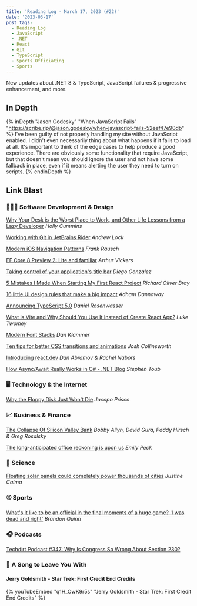 ```yaml
---
title: 'Reading Log - March 17, 2023 (#22)'
date: '2023-03-17'
post_tags:
  - Reading Log
  - JavaScript
  - .NET
  - React
  - Git
  - TypeScript
  - Sports Officiating
  - Sports
---
```


New updates about .NET 8 & TypeScript, JavaScript failures & progressive enhancement, and more.
<!-- excerpt -->

## In Depth

{% inDepth "Jason Godesky" "When JavaScript Fails" "https://scribe.rip/@jason.godesky/when-javascript-fails-52eef47e90db" %}
    I've been guilty of not properly handling my site without JavaScript enabled. I didn't even necessarily thing about what happens if it fails to load at all. It's important to think of the edge cases to help produce a good experience. There are obviously some functionality that require JavaScript, but that doesn't mean you should ignore the user and not have some fallback in place, even if it means alerting the user they need to turn on scripts.
{% endinDepth %}

## Link Blast

### 👨🏼‍💻 Software Development & Design

[Why Your Desk is the Worst Place to Work, and Other Life Lessons from a Lazy Developer](https://blog.container-solutions.com/why-your-desk-is-the-worst-place-to-work-and-other-life-lessons-from-a-lazy-developer) *Holly Cummins*

[Working with Git in JetBrains Rider](https://andrewlock.net/working-with-git-in-jetbrains-rider/) *Andrew Lock*

[Modern iOS Navigation Patterns](https://frankrausch.com/ios-navigation) *Frank Rausch*

[EF Core 8 Preview 2: Lite and familiar](https://devblogs.microsoft.com/dotnet/announcing-ef8-preview-2/) *Arthur Vickers*

[Taking control of your application's title bar](https://blogs.windows.com/msedgedev/2023/03/14/taking-control-of-your-applications-title-bar/) *Diego Gonzalez*

[5 Mistakes I Made When Starting My First React Project](https://css-tricks.com/5-mistakes-starting-react/) *Richard Oliver Bray*

[16 little UI design rules that make a big impact](https://www.adhamdannaway.com/blog/ui-design/16-ui-design-rules) *Adham Dannaway*

[Announcing TypeScript 5.0](https://devblogs.microsoft.com/typescript/announcing-typescript-5-0/) *Daniel Rosenwasser*

[What is Vite and Why Should You Use It Instead of Create React App?](https://luketheweb.dev/blog/what-is-vite-and-why-should-you-use-it-instead-of-create-react-app) *Luke Twomey*

[Modern Font Stacks](https://modernfontstacks.com/) *Dan Klammer*

[Ten tips for better CSS transitions and animations](https://joshcollinsworth.com/blog/great-transitions) *Josh Collinsworth*

[Introducing react.dev](https://react.dev/blog/2023/03/16/introducing-react-dev) *Dan Abramov & Rachel Nabors*

[How Async/Await Really Works in C# - .NET Blog](https://devblogs.microsoft.com/dotnet/how-async-await-really-works/) *Stephen Toub*

### 🖥 Technology & the Internet

[Why the Floppy Disk Just Won't Die](https://www.wired.com/story/why-the-floppy-disk-just-wont-die/) *Jacopo Prisco*

### 📈 Business & Finance

[The Collapse Of Silicon Valley Bank](https://www.npr.org/sections/money/2023/03/14/1163200179/the-collapse-of-silicon-valley-bank) *Bobby Allyn, David Gura, Paddy Hirsch & Greg Rosalsky*

[The long-anticipated office reckoning is upon us](https://www.axios.com/2023/03/16/the-long-anticipated-office-reckoning-is-upon-us) *Emily Peck*

### 🔬 Science

[Floating solar panels could completely power thousands of cities](https://www.theverge.com/2023/3/14/23639474/floating-solar-panels-power-cities-renewable-energy) *Justine Calma*

### ⚾ Sports

[What's it like to be an official in the final moments of a huge game? 'I was dead and right'](https://theathletic.com/4257621/2023/03/14/officiating-ncaa-tournament-super-bowl-big-moments/) *Brandon Quinn*

### 🎧 Podcasts

[Techdirt Podcast #347: Why Is Congress So Wrong About Section 230?](https://www.techdirt.com/2023/03/15/techdirt-podcast-episode-347-why-is-congress-so-wrong-about-section-230/)

### 🎵 A Song to Leave You With

#### Jerry Goldsmith - Star Trek: First Credit End Credits

{% youTubeEmbed "q1H_OwK9r5s" "Jerry Goldsmith - Star Trek: First Credit End Credits" %}